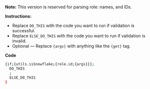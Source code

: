 **Note:** This version is reserved for parsing role: names, and IDs.

**Instructions:**
* Replace `DO_THIS` with the code you want to run if validation is successful.
* Replace `ELSE_DO_THIS` with the code you want to run if validation is invalid.
* Optional — Replace `{args}` with anything like the `{get}` tag.

**Code**
```sh
{if;{utils.isSnowflake;{role.id;{args}}};
  DO_THIS
  ;
  ELSE_DO_THIS
}
```
